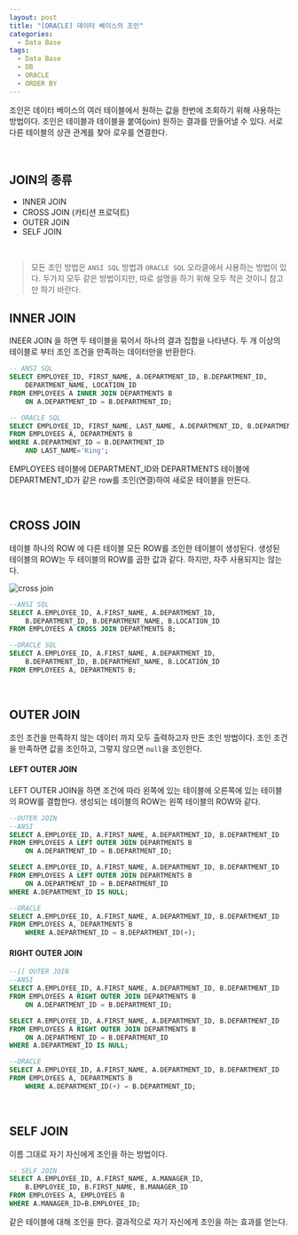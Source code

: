 ```yaml
---
layout: post
title: "[ORACLE] 데이터 베이스의 조인"
categories:
  - Data Base
tags:
  - Data Base
  - DB
  - ORACLE
  - ORDER BY
---
```




조인은 데이터 베이스의 여러 테이블에서 원하는 값을 한번에 조회하기 위해 사용하는 방법이다.
조인은 테이블과 테이블을 붙여(join) 원하는 결과를 만들어낼 수 있다.
서로다른 테이블의 상관 관계를 찾아 로우를 연결한다.

<br>

## JOIN의 종류
- INNER JOIN
- CROSS JOIN (카티션 프로덕트)
- OUTER JOIN
- SELF JOIN

<br>

>모든 조인 방법은 ```ANSI SQL``` 방법과 ```ORACLE SQL``` 오라클에서 사용하는 방법이 있다.
두가지 모두 같은 방법이지만, 따로 설명을 하기 위해 모두 적은 것이니 참고만 하기 바란다.

## INNER JOIN
INEER JOIN 을 하면 두 테이블을 묶어서 하나의 결과 집합을 나타낸다.
두 개 이상의 테이블로 부터 조인 조건을 만족하는 데이터만을 반환한다.


```sql
-- ANSI SQL
SELECT EMPLOYEE_ID, FIRST_NAME, A.DEPARTMENT_ID, B.DEPARTMENT_ID,
    DEPARTMENT_NAME, LOCATION_ID
FROM EMPLOYEES A INNER JOIN DEPARTMENTS B
    ON A.DEPARTMENT_ID = B.DEPARTMENT_ID;

-- ORACLE SQL
SELECT EMPLOYEE_ID, FIRST_NAME, LAST_NAME, A.DEPARTMENT_ID, B.DEPARTMENT_ID, DEPARTMENT_NAME, LOCATION_ID
FROM EMPLOYEES A, DEPARTMENTS B
WHERE A.DEPARTMENT_ID = B.DEPARTMENT_ID
    AND LAST_NAME='King';
```
EMPLOYEES 테이블에 DEPARTMENT_ID와 DEPARTMENTS 테이블에 DEPARTMENT_ID가 같은 row를 조인(연결)하여 새로운 테이블을 만든다.

<br>

## CROSS JOIN

테이블 하나의 ROW 에 다른 테이블 모든 ROW를 조인한 테이블이 생성된다.
생성된 테이블의 ROW는 두 테이블의 ROW를 곱한 값과 같다.
하지만, 자주 사용되지는 않는다.

![cross join](https://i.imgur.com/SwHkqc3.png)

```sql
--ANSI SQL
SELECT A.EMPLOYEE_ID, A.FIRST_NAME, A.DEPARTMENT_ID,
    B.DEPARTMENT_ID, B.DEPARTMENT_NAME, B.LOCATION_ID
FROM EMPLOYEES A CROSS JOIN DEPARTMENTS B;

--ORACLE SQL
SELECT A.EMPLOYEE_ID, A.FIRST_NAME, A.DEPARTMENT_ID,
    B.DEPARTMENT_ID, B.DEPARTMENT_NAME, B.LOCATION_ID
FROM EMPLOYEES A, DEPARTMENTS B;
```

<br>


## OUTER JOIN

조인 조건을 만족하지 않는 데이터 까지 모두 출력하고자 만든 조인 방법이다.
조인 조건을 만족하면 값을 조인하고, 그렇지 않으면 ```null```을 조인한다.

#### LEFT OUTER JOIN

LEFT OUTER JOIN을 하면 조건에 따라 왼쪽에 있는 테이블에 오른쪽에 있는 테이블의 ROW를 결합한다.
생성되는 테이블의 ROW는 왼쪽 테이블의 ROW와 같다.


```sql
--OUTER JOIN
--ANSI
SELECT A.EMPLOYEE_ID, A.FIRST_NAME, A.DEPARTMENT_ID, B.DEPARTMENT_ID
FROM EMPLOYEES A LEFT OUTER JOIN DEPARTMENTS B
    ON A.DEPARTMENT_ID = B.DEPARTMENT_ID;

SELECT A.EMPLOYEE_ID, A.FIRST_NAME, A.DEPARTMENT_ID, B.DEPARTMENT_ID
FROM EMPLOYEES A LEFT OUTER JOIN DEPARTMENTS B
    ON A.DEPARTMENT_ID = B.DEPARTMENT_ID
WHERE A.DEPARTMENT_ID IS NULL;

--ORACLE
SELECT A.EMPLOYEE_ID, A.FIRST_NAME, A.DEPARTMENT_ID, B.DEPARTMENT_ID
FROM EMPLOYEES A, DEPARTMENTS B
    WHERE A.DEPARTMENT_ID = B.DEPARTMENT_ID(+);
```
#### RIGHT OUTER JOIN

```sql
--[[ OUTER JOIN
--ANSI
SELECT A.EMPLOYEE_ID, A.FIRST_NAME, A.DEPARTMENT_ID, B.DEPARTMENT_ID
FROM EMPLOYEES A RIGHT OUTER JOIN DEPARTMENTS B
    ON A.DEPARTMENT_ID = B.DEPARTMENT_ID;

SELECT A.EMPLOYEE_ID, A.FIRST_NAME, A.DEPARTMENT_ID, B.DEPARTMENT_ID
FROM EMPLOYEES A RIGHT OUTER JOIN DEPARTMENTS B
    ON A.DEPARTMENT_ID = B.DEPARTMENT_ID
WHERE A.DEPARTMENT_ID IS NULL;

--ORACLE
SELECT A.EMPLOYEE_ID, A.FIRST_NAME, A.DEPARTMENT_ID, B.DEPARTMENT_ID
FROM EMPLOYEES A, DEPARTMENTS B
    WHERE A.DEPARTMENT_ID(+) = B.DEPARTMENT_ID;
```

<br>

## SELF JOIN

이름 그대로 자기 자신에게 조인을 하는 방법이다.

```sql
-- SELF JOIN
SELECT A.EMPLOYEE_ID, A.FIRST_NAME, A.MANAGER_ID,
    B.EMPLOYEE_ID, B.FIRST_NAME, B.MANAGER_ID
FROM EMPLOYEES A, EMPLOYEES B
WHERE A.MANAGER_ID=B.EMPLOYEE_ID;
```
같은 테이블에 대해 조인을 한다.
결과적으로 자기 자신에게 조인을 하는 효과를 얻는다.

